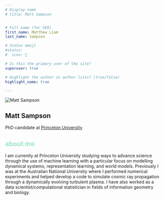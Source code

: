 ```yaml
---
# Display name
# title: Matt Sampson


# Full name (for SEO)
first_name: Matthew Liam
last_name: Sampson

# Status emoji
#status:
#  icon: 󰆧

# Is this the primary user of the site?
superuser: true

# Highlight the author in author lists? (true/false)
highlight_name: true

---
```

<img src="/img/matt_p.png" alt="Matt Sampson" class="profile-photo" />
<h2 class="profile-name">Matt Sampson</h2>
<p class="profile-role">
  PhD candidate at
  <a href="https://web.astro.princeton.edu/people/matthew-sampson" class="profile-link">
    Princeton University
  </a>
</p>

<div class="social-links">
  <a href="mailto:matt.sampson@princeton.edu" class="social-icon"><i class="fas fa-envelope"></i></a>
  <a href="https://github.com/SampsonML" class="social-icon"><i class="fab fa-github"></i></a>
  <a href="https://scholar.google.com/citations?user=kc8P55cAAAAJ" class="social-icon"><i class="fas fa-graduation-cap"></i></a>
  <a href="https://orcid.org/0000-0001-5748-5393" class="social-icon"><i class="fab fa-orcid"></i></a>
  <a href="https://www.linkedin.com/in/matt-sampson-b56b8113b/" class="social-icon"><i class="fab fa-linkedin"></i></a>
  <a href="/uploads/AcademicCVSampsonMatt.pdf" class="social-icon" download><i class="fas fa-file-alt"></i></a>
</div>




<h2 style="color: #9be7c4; margin-top: 2rem;">about me</h2>
<p>
I am currently at Princeton University studying ways to advance science through the use of machine learning with a particular focus on modelling dynamical systems, representation learning, and world models. Previously I was at the Australian National University where I performed numerical experiments and helped develop a code to simulate cosmic ray propagation through a dynamically evolving turbulent plasma. I have also worked as a data scientist/computational statistician in fields of information geometry and biology.
</p>

























































